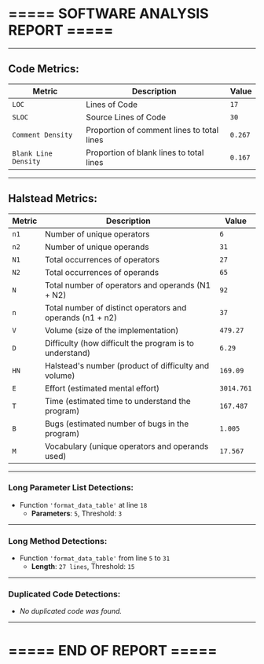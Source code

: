 # ===== SOFTWARE ANALYSIS REPORT =====

---
## Code Metrics:

| Metric | Description | Value |
|--------|-------------|-------|
| `LOC` | Lines of Code | `17` |
| `SLOC` | Source Lines of Code | `30` |
| `Comment Density` | Proportion of comment lines to total lines | `0.267` |
| `Blank Line Density` | Proportion of blank lines to total lines | `0.167` |

---
## Halstead Metrics:

| Metric | Description | Value |
|--------|-------------|-------|
| `n1` | Number of unique operators | `6` |
| `n2` | Number of unique operands | `31` |
| `N1` | Total occurrences of operators | `27` |
| `N2` | Total occurrences of operands | `65` |
| `N` | Total number of operators and operands (N1 + N2) | `92` |
| `n` | Total number of distinct operators and operands (n1 + n2) | `37` |
| `V` | Volume (size of the implementation) | `479.27` |
| `D` | Difficulty (how difficult the program is to understand) | `6.29` |
| `HN` | Halstead's number (product of difficulty and volume) | `169.09` |
| `E` | Effort (estimated mental effort) | `3014.761` |
| `T` | Time (estimated time to understand the program) | `167.487` |
| `B` | Bugs (estimated number of bugs in the program) | `1.005` |
| `M` | Vocabulary (unique operators and operands used) | `17.567` |


---
### Long Parameter List Detections:

  - Function `'format_data_table'` at line `18`
    * **Parameters**: `5`, Threshold: `3`

---
### Long Method Detections:

  - Function `'format_data_table'` from line `5` to `31`
    * **Length**: `27 lines`, Threshold: `15`

---
### Duplicated Code Detections:

  - *No duplicated code was found.*

---
# ===== END OF REPORT =====

